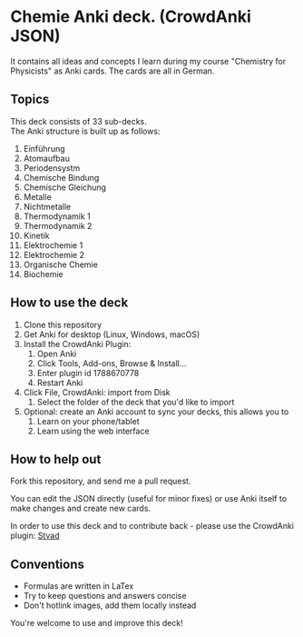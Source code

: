 # Chemie Anki deck. (CrowdAnki JSON)

It contains all ideas and concepts I learn during my course "Chemistry for Physicists" as Anki cards. The cards are all in German.

## Topics
This deck consists of 33 sub-decks.\
The Anki structure is built up as follows:

1. Einführung
2. Atomaufbau
3. Periodensystm
4. Chemische Bindung
5. Chemische Gleichung
6. Metalle
7. Nichtmetalle
8. Thermodynamik 1
9. Thermodynamik 2
10. Kinetik
11. Elektrochemie 1
12. Elektrochemie 2
13. Organische Chemie
14. Biochemie

## How to use the deck
1. Clone this repository
1. Get Anki for desktop (Linux, Windows, macOS)
1. Install the CrowdAnki Plugin:
    1. Open Anki
    1. Click Tools, Add-ons, Browse & Install...
    1. Enter plugin id 1788670778
    1. Restart Anki
1. Click File, CrowdAnki: import from Disk
    1. Select the folder of the deck that you'd like to import
1. Optional: create an Anki account to sync your decks, this allows you to
    1. Learn on your phone/tablet
    1. Learn using the web interface


## How to help out

Fork this repository, and send me a pull request.

You can edit the JSON directly (useful for minor fixes) or use Anki itself to make changes and create new cards.

In order to use this deck and to contribute back - please use the CrowdAnki plugin: [Stvad](https://github.com/Stvad/CrowdAnki)

## Conventions

- Formulas are written in LaTex
- Try to keep questions and answers concise
- Don't hotlink images, add them locally instead

You're welcome to use and improve this deck!
